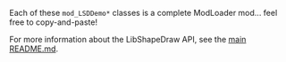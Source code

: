 Each of these `mod_LSDDemo*` classes is a complete ModLoader mod... feel free
to copy-and-paste!

For more information about the LibShapeDraw API, see the
[main README.md](../../../../../../../README.md#for-developers).
